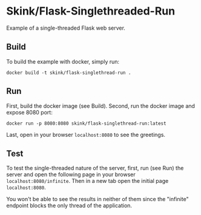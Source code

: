 # Skink/Flask-Singlethreaded-Run

Example of a single-threaded Flask web server.

## Build

To build the example with docker, simply run:

```
docker build -t skink/flask-singlethread-run .
```

## Run

First, build the docker image (see Build).
Second, run the docker image and expose 8080 port:

```
docker run -p 8080:8080 skink/flask-singlethread-run:latest
```
Last, open in your browser `localhost:8080` to see the greetings.

## Test

To test the single-threaded nature of the server, first, run (see Run) the server
and open the following page in your browser `localhost:8080/infinite`.
Then in a new tab open the initial page `localhost:8080`.

You won't be able to see the results in neither of them since the "infinite" endpoint
blocks the only thread of the application.
